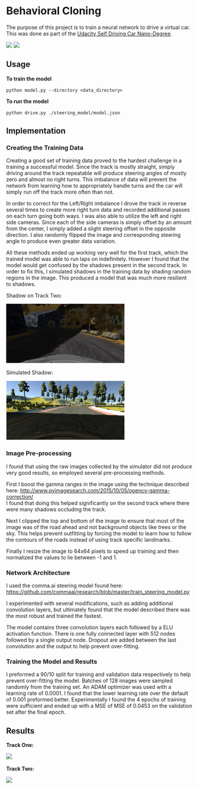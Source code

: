 
# Behavioral Cloning

The purpose of this project is to train a neural network to drive a virtual car.  
This was done as part of the
[Udacity Self Driving Car Nano-Degree]([https://www.udacity.com/course/self-driving-car-engineer-nanodegree--nd013).

![](https://github.com/Justin-Kuehn/CarND-Behavioral-Cloning/blob/master/img/track1.gif)
![](https://github.com/Justin-Kuehn/CarND-Behavioral-Cloning/blob/master/img/track2.gif)

## Usage

**To train the model**
```
python model.py --directory <data_directory>
```

**To run the model**

```
python drive.py ./steering_model/model.json
```

## Implementation

### Creating the Training Data

Creating a good set of training data proved to the hardest challenge in a training a successful model.  Since the track is mostly straight, simply driving around the track repeatable will produce steering angles of mostly zero and almost no right turns.  This imbalance of data will prevent the network from learning how to appropriately handle turns and the car will simply run off the track more often than not.

In order to correct for the Left/Right imbalance I drove the track in reverse several times to create more right turn data and recorded additional passes on each turn going both ways.  I was also able to utilize the left and right side cameras. Since each of the side cameras is simply offset by an amount from the center,  I simply added a slight steering offset in the opposite direction.  I also randomly flipped the image and corresponding steering angle to produce even greater data variation.

All these methods ended up working very well for the first track, which the trained model was able to run laps on indefinitely. However I found that the model would get confused by the shadows present in the second track. In order to fix this, I simulated shadows in the training data by shading random regions in the image.  This produced a model that was much more resilient to shadows. 

Shadow on Track Two:

![Track Shadow](https://github.com/Justin-Kuehn/CarND-Behavioral-Cloning/blob/master/img/shadow.jpg)

Simulated Shadow:

![Simulated Shadow](https://github.com/Justin-Kuehn/CarND-Behavioral-Cloning/blob/master/img/simshadow.png)


### Image Pre-processing

I found that using the raw images collected by the simulator did not produce very good results, so employed several pre-processing methods.

First I boost the gamma ranges in the image using the technique described here: 
http://www.pyimagesearch.com/2015/10/05/opencv-gamma-correction/  
I found that doing this helped significantly on the second track where there were many shadows occluding the track.  

Next I clipped the top and bottom of the image to ensure that most of the image was of the road ahead and not background objects like trees or the sky.  This helps prevent outfitting by forcing the model to learn how to follow the contours of the roads instead of using track specific landmarks.

Finally I resize the image to 64x64 pixels to speed up training and then normalized the values to lie between -1 and 1.

### Network Architecture

I used the comma.ai steering model found here: https://github.com/commaai/research/blob/master/train_steering_model.py

I experimented with several modifications, such as adding additional convolution layers, but ultimately found that the model described there was the most robust and trained the fastest.

The model contains three convolution layers each followed by a ELU activation function.  There is one fully connected layer with 512 nodes followed by a single output node.  Dropout are added between the last convolution and the output to help prevent over-fitting.

### Training the Model and Results

I preformed a 90/10 split for training and validation data respectively to help prevent over-fitting the model.  Batches of 128 images were sampled randomly from the training set.  An ADAM optimizer was used with a learning rate of 0.0001.  I found that the lower learning rate over the default of 0.001 preformed better.  Experimentally I found the 4 epochs of training were sufficient and ended up with a MSE of  MSE of 0.0453 on the validation set after the final epoch.   

## Results

**Track One:**

[![](https://i.ytimg.com/vi/vo0urfZqfn4/hqdefault.jpg)](https://www.youtube.com/watch?v=vo0urfZqfn4)

**Track Two:**

[![](https://i.ytimg.com/vi/iikTwr_XE8E/hqdefault.jpg)](https://www.youtube.com/watch?v=iikTwr_XE8E)


